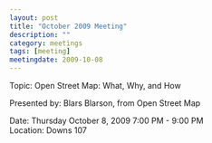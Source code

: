 ```yaml
---
layout: post
title: "October 2009 Meeting"
description: ""
category: meetings
tags: [meeting]
meetingdate: 2009-10-08
---
```


Topic: Open Street Map: What, Why, and How                                     
                                                                             
Presented by: Blars Blarson, from Open Street Map                              
                                                                             
Date: Thursday October 8, 2009 7:00 PM - 9:00 PM                                 
Location: Downs 107                                         

